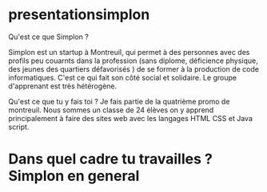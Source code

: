 # presentationsimplon

Qu'est ce que Simplon ?

Simplon est un startup à Montreuil, qui permet à des personnes avec des profils peu couarnts dans la profession (sans diplome, déficience physique, des jeunes des quartiers défavorisés ) de se former à la production de code informatiques. C'est ce qui fait son côté social et solidaire. Le groupe d'apprenant est très hétérogène.


Qu'est ce que tu y fais toi ?
Je fais partie de la quatrième promo de montreuil. Nous sommes un classe de 24 élèves on y apprend principalement à faire des sites web avec les langages HTML CSS et Java script. 

Dans quel cadre tu travailles ?
Simplon en general
==================
